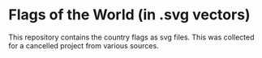 # Flags of the World (in .svg vectors)

This repository contains the country flags as svg files. This was collected for a cancelled project from various sources.